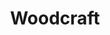 ---
# Frontmatter: 遵循上面 config.ts 中定义的 schema
title: "Woodcraft"
description: ""
iframeSrc: "https://g2.igroutka.ru/games/164/i06q7hMeRCsWOPKy/woodcraft/"
thumbnail: "/new-images/woodcraft.jpg"
urlstr: "woodcraft"
score: "3.7/5  (568 votes)"
tags: ["casual", "rhythm"]
developer: ""
releaseDate: 2025-08-16
---